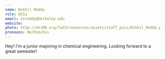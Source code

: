 ```yaml
---
name: Nikhil Reddy
role: UCS1
email: nsreddy@berkeley.edu
website: 
photo: http://ds100.org/fa23/resources/assets/staff_pics/Nikhil_Reddy.png
pronouns: He/Him/His
---
```

Hey! I'm a junior majoring in chemical engineering. Looking forward to a great semester!
